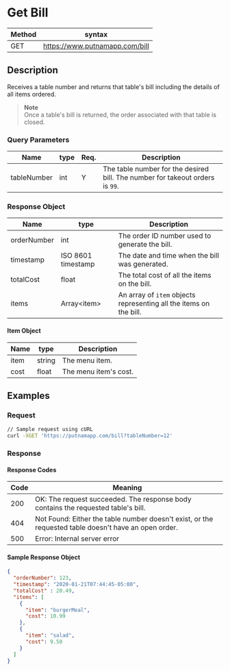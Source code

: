 # Get Bill

Method | syntax
----- | ----------
GET | https://www.putnamapp.com/bill


## Description

Receives a table number and returns that table's bill including the details of all items ordered. 

> **Note**  
> Once a table's bill is returned, the order associated with that table is closed.

### Query Parameters

Name | type | Req. | Description
---- | ----- | ----- | --------------------
tableNumber | int | Y |  The table number for the desired bill. The number for takeout orders is `99`.

### Response Object

Name | type | Description
-----| -----| -----------
orderNumber | int | The order ID number used to generate the bill.
timestamp | ISO 8601 timestamp | The date and time when the bill was generated.
totalCost | float | The total cost of all the items on the bill.
items | Array\<item\> | An array of `item` objects representing all the items on the bill.
   
#### Item Object

Name | type | Description
-----| -----| -----------
item | string | The menu item.
cost | float | The menu item's cost.


## Examples

### Request

```BASH
// Sample request using cURL
curl -XGET 'https://putnamapp.com/bill?tableNumber=12'
```


### Response

#### Response Codes

Code | Meaning
-----| -------
200  | OK: The request succeeded. The response body contains the requested table's bill.
404  | Not Found: Either the table number doesn't exist, or the requested table doesn't have an open order.
500  | Error: Internal server error

#### Sample Response Object

```JSON
{
  "orderNumber": 123,
  "timestamp": "2020-01-21T07:44:45-05:00",
  "totalCost" : 20.49,
  "items": [
    {
      "item": "burgerMeal",
      "cost": 10.99
    },
    {
      "item": "salad",
      "cost": 9.50
    }
  ]
}
```
